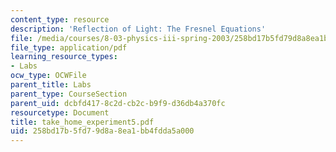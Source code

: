 ```yaml
---
content_type: resource
description: 'Reflection of Light: The Fresnel Equations'
file: /media/courses/8-03-physics-iii-spring-2003/258bd17b5fd79d8a8ea1bb4fdda5a000_take_home_experiment5.pdf
file_type: application/pdf
learning_resource_types:
- Labs
ocw_type: OCWFile
parent_title: Labs
parent_type: CourseSection
parent_uid: dcbfd417-8c2d-cb2c-b9f9-d36db4a370fc
resourcetype: Document
title: take_home_experiment5.pdf
uid: 258bd17b-5fd7-9d8a-8ea1-bb4fdda5a000
---
```

